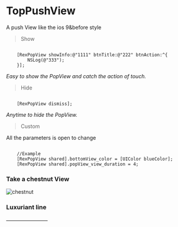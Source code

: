 # TopPushView


A push View like the ios 9&before style

>Show

```objc

    [RexPopView showInfo:@"1111" btnTitle:@"222" btnAction:^{
        NSLog(@"333");
    }];

```

*Easy to show the PopView and catch the action of touch.*



>Hide

```objc

    [RexPopView dismiss];

```

*Anytime to hide the PopView.*



>Custom

All the parameters is open to change

```objc

    //Example
    [RexPopView shared].bottomView_color = [UIColor blueColor];
    [RexPopView shared].popView_view_duration = 4;
```

### Take a chestnut View

![chestnut](chestnut.gif "chestnut")

### Luxuriant line
————————
